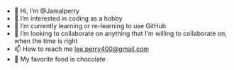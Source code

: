 - 👋 Hi, I’m @Jamalperry
- 👀 I’m interested in coding as a hobby
- 🌱 I’m currently learning or re-learning to use GitHub
- 💞️ I’m looking to collaborate on anything that I'm willing to collaborate on, when the time is right
- 📫 How to reach me lee.perry400@gmail.com
- 🍫 My favorite food is chocolate 
<!---
Jamalperry/Jamalperry is a ✨ special ✨ repository because its `README.md` (this file) appears on your GitHub profile.
You can click the Preview link to take a look at your changes.
--->
